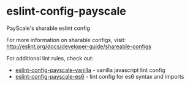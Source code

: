 # eslint-config-payscale
PayScale's sharable eslint config

For more information on sharable configs, visit: http://eslint.org/docs/developer-guide/shareable-configs

For additional lint rules, check out:
* [eslint-config-payscale-vanilla](https://www.npmjs.com/package/eslint-config-payscale-vanilla) - vanilla javascript lint config
* [eslint-config-payscale-es6](https://www.npmjs.com/package/eslint-config-payscale-es6) - lint config for es6 syntax and imports
